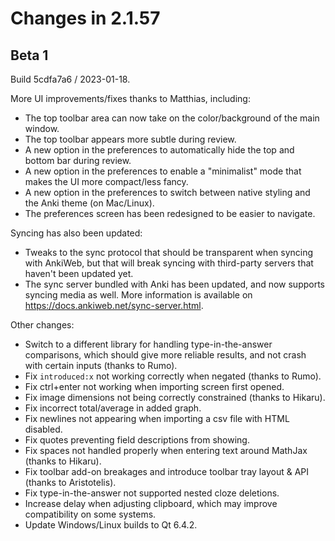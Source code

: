 # Changes in 2.1.57

## Beta 1

Build 5cdfa7a6 / 2023-01-18.

More UI improvements/fixes thanks to Matthias, including:

- The top toolbar area can now take on the color/background of the main window.
- The top toolbar appears more subtle during review.
- A new option in the preferences to automatically hide the top and bottom bar
  during review.
- A new option in the preferences to enable a "minimalist" mode that makes the
  UI more compact/less fancy.
- A new option in the preferences to switch between native styling and the Anki
  theme (on Mac/Linux).
- The preferences screen has been redesigned to be easier to navigate.

Syncing has also been updated:

- Tweaks to the sync protocol that should be transparent when syncing with
  AnkiWeb, but that will break syncing with third-party servers that haven't
  been updated yet.
- The sync server bundled with Anki has been updated, and now supports syncing
  media as well. More information is available on
  <https://docs.ankiweb.net/sync-server.html>.

Other changes:

- Switch to a different library for handling type-in-the-answer comparisons,
  which should give more reliable results, and not crash with certain inputs
  (thanks to Rumo).
- Fix `introduced:x` not working correctly when negated (thanks to Rumo).
- Fix ctrl+enter not working when importing screen first opened.
- Fix image dimensions not being correctly constrained (thanks to Hikaru).
- Fix incorrect total/average in added graph.
- Fix newlines not appearing when importing a csv file with HTML disabled.
- Fix quotes preventing field descriptions from showing.
- Fix spaces not handled properly when entering text around MathJax (thanks to
  Hikaru).
- Fix toolbar add-on breakages and introduce toolbar tray layout & API (thanks
  to Aristotelis).
- Fix type-in-the-answer not supported nested cloze deletions.
- Increase delay when adjusting clipboard, which may improve compatibility on
  some systems.
- Update Windows/Linux builds to Qt 6.4.2.
